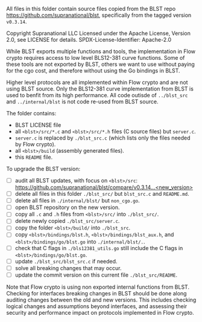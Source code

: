 All files in this folder contain source files copied from the BLST repo https://github.com/supranational/blst, 
specifically from the tagged version `v0.3.14`.

 Copyright Supranational LLC
 Licensed under the Apache License, Version 2.0, see LICENSE for details.
 SPDX-License-Identifier: Apache-2.0

While BLST exports multiple functions and tools, the implementation in Flow crypto requires access to low level BLS12-381 curve functions. Some of these tools are not exported by BLST, others we want to use without paying for the cgo cost, and therefore without using the Go bindings in BLST.

Higher level protocols are all implemented within Flow crypto and are not using BLST source. Only the BLS12-381 curve
implementation from BLST is used to benfit from its high performance. All code outisde of `../blst_src` and `../internal/blst` is
not code re-used from BLST source.

The folder contains:
- BLST LICENSE file
- all `<blst>/src/*.c` and `<blst>/src/*.h` files (C source files) but `server.c`.
- `server.c` is replaced by `./blst_src.c` (which lists only the files needed by Flow crypto).
- all `<blst>/build`   (assembly generated files).
- this `README` file.

To upgrade the BLST version:
- [ ] audit all BLST updates, with focus on `<blst>/src`: https://github.com/supranational/blst/compare/v0.3.14...<new_version>
- [ ] delete all files in this folder `./blst_src/` but `blst_src.c` and `README.md`.
- [ ] delete all files in `./internal/blst/` but `non_cgo.go`.
- [ ] open BLST repository on the new version.
- [ ] copy all `.c` and `.h` files from `<blst>/src/` into `./blst_src/`.
- [ ] delete newly copied `./blst_src/server.c`.
- [ ] copy the folder `<blst>/build/` into `./blst_src`.
- [ ] copy `<blst>/bindings/blst.h`, `<blst>/bindings/blst_aux.h`, and `<blst>/bindings/go/blst.go` into `./internal/blst/.`.
- [ ] check that C flags in `./bls12381_utils.go` still include the C flags in `<blst>/bindings/go/blst.go`.
- [ ] update `./blst_src/blst_src.c` if needed.
- [ ] solve all breaking changes that may occur.
- [ ] update the commit version on this current file `./blst_src/README`.

Note that Flow crypto is using non exported internal functions from BLST. Checking for interfaces breaking changes in BLST should be done along auditing changes between the old and new versions. This includes checking logical changes and assumptions beyond interfaces, and assessing their security and performance impact on protocols implemented in Flow crypto.
